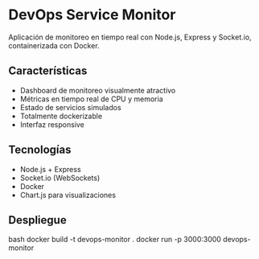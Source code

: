 # DevOps Service Monitor

Aplicación de monitoreo en tiempo real con Node.js, Express y Socket.io, containerizada con Docker.

## Características
- Dashboard de monitoreo visualmente atractivo 
- Métricas en tiempo real de CPU y memoria 
- Estado de servicios simulados 
- Totalmente dockerizable 
- Interfaz responsive

## Tecnologías 
- Node.js + Express 
- Socket.io (WebSockets) 
- Docker 
- Chart.js para visualizaciones

## Despliegue
bash
docker build -t devops-monitor .
docker run -p 3000:3000 devops-monitor